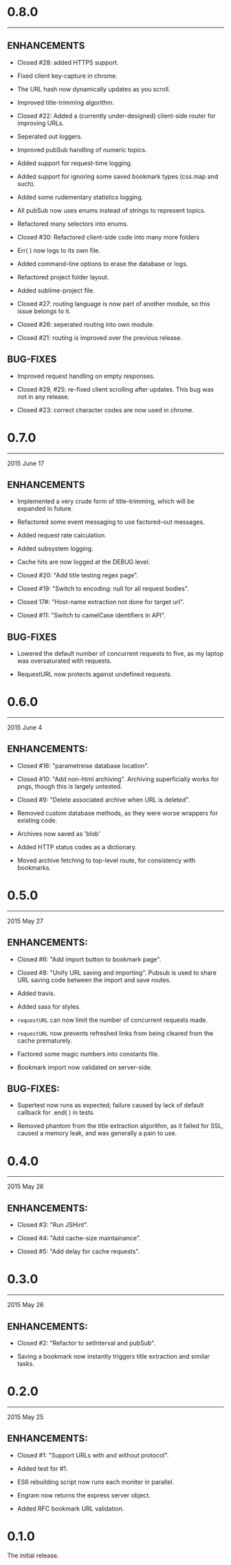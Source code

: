 
# 0.8.0
------------------------------------------------------------------------------------------------------------

## ENHANCEMENTS

* Closed #28: added HTTPS support.

* Fixed client key-capture in chrome.

* The URL hash now dynamically updates as you scroll.

* Improved title-trimming algorithm.

* Closed #22: Added a (currently under-designed) client-side router for improving URLs.

* Seperated out loggers.

* Improved pubSub handling of numeric topics.

* Added support for request-time logging.

* Added support for ignoring some saved bookmark types (css.map and such).

* Added some rudementary statistics logging.

* All pubSub now uses enums instead of strings to represent topics.

* Refactored many selectors into enums.

* Closed #30: Refactored client-side code into many more folders

* Err( ) now logs to its own file.

* Added command-line options to erase the database or logs.

* Refactored project folder layout.

* Added sublime-project file.

* Closed #27: routing language is now part of another module, so this issue belongs to it.

* Closed #26: seperated routing into own module.

* Closed #21: routing is improved over the previous release.

## BUG-FIXES

* Improved request handling on empty responses.

* Closed #29, #25: re-fixed client scrolling after updates. This bug was not in any release.

* Closed #23: correct character codes are now used in chrome.





# 0.7.0
------------------------------------------------------------------------------------------------------------
2015 June  17

## ENHANCEMENTS

* Implemented a very crude form of title-trimming, which will be expanded in future.

* Refactored some event messaging to use factored-out messages.

* Added request rate calculation.

* Added subsystem logging.

* Cache hits are now logged at the DEBUG level.

* Closed #20: "Add title testing regex page".

* Closed #19: "Switch to encoding: null for all request bodies".

* Closed 17#: "Host-name extraction not done for target url".

* Closed #11: "Switch to camelCase identifiers in API".

## BUG-FIXES

* Lowered the default number of concurrent requests to five, as my laptop was oversaturated with requests.

* RequestURL now protects against undefined requests.









# 0.6.0
------------------------------------------------------------------------------------------------------------
2015 June  4

## ENHANCEMENTS:

* Closed #16: "parametreise database location".

* Closed #10: "Add non-html archiving". Archiving superficially works for pngs, though this is largely untested.

* Closed #9: "Delete associated archive when URL is deleted".

* Removed custom database methods, as they were worse wrappers for existing code.

* Archives now saved as 'blob'

* Added HTTP status codes as a dictionary.

* Moved archive fetching to top-level route, for consistency with bookmarks.






# 0.5.0
------------------------------------------------------------------------------------------------------------
2015 May 27

## ENHANCEMENTS:

* Closed #6: "Add import button to bookmark page".

* Closed #8: "Unify URL saving and importing". Pubsub is used to share URL saving code
between the import and save routes.

* Added travis.

*  Added sass for styles.

* `requestURL` can now limit the number of concurrent requests made.

* `requestURL` now prevents refreshed links from being cleared from the cache prematurely.


* Factored some magic numbers into constants file.

* Bookmark import now validated on server-side.


## BUG-FIXES:

* Supertest now runs as expected; failure caused by lack of default callback for .end( ) in tests.

* Removed phantom from the title extraction algorithm, as it failed for SSL, caused a memory leak, and was generally a pain to use.





# 0.4.0
------------------------------------------------------------------------------------------------------------
2015 May 26

## ENHANCEMENTS:

* Closed #3: "Run JSHint".

* Closed #4: "Add cache-size maintainance".

* Closed #5: "Add delay for cache requests".






# 0.3.0
------------------------------------------------------------------------------------------------------------
2015 May 26

## ENHANCEMENTS:

* Closed #2: "Refactor to setInterval and pubSub".

* Saving a bookmark now instantly triggers title extraction and similar tasks.





# 0.2.0
------------------------------------------------------------------------------------------------------------
2015 May 25

## ENHANCEMENTS:

* Closed #1: "Support URLs with and without protocol".

* Added test for #1.

* ES6 rebuilding script now runs each moniter in parallel.

* Engram now returns the express server object.

* Added RFC bookmark URL validation.





# 0.1.0

The initial release.
